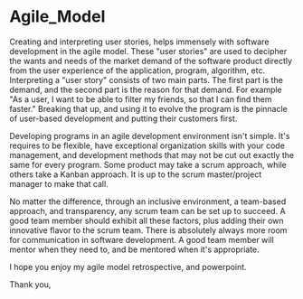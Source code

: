 # Agile_Model

  Creating and interpreting user stories, helps immensely with software development in the agile model. These "user stories" are used to decipher the wants and needs of the market demand of the software product directly from the user experience of the application, program, algorithm, etc. 
Interpreting a "user story" consists of two main parts. The first part is the demand, and the second part is the reason for that demand. For example "As a user, I want to be able to filter my friends, so that I can find them faster." 
Breaking that up, and using it to evolve the program is the pinnacle of user-based development and putting their customers first.

Developing programs in an agile development environment isn't simple. It's requires to be flexible, have exceptional organization skills with your code management, and development methods that may not be cut out exactly the same for every program. Some product may take a scrum approach, while others take a Kanban approach. It is up to the scrum master/project manager to make that call. 

No matter the difference, through an inclusive environment, a team-based approach, and transparency, any scrum team can be set up to succeed. A good team member should exhibit all these factors, plus adding their own innovative flavor to the scrum team. There is absolutely always more room for communication in software development. A good team member will mentor when they need to, and be mentored when it's appropriate. 

I hope you enjoy my agile model retrospective, and powerpoint. 

Thank you,
